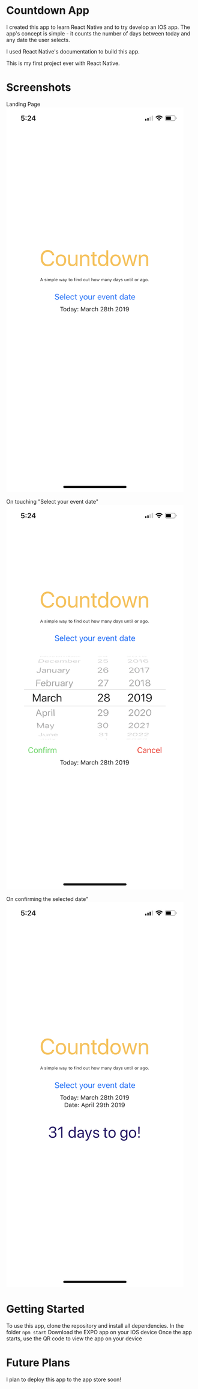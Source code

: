 # Countdown App

I created this app to learn React Native and to try develop an IOS app. The app's concept is simple - it counts the number of days between today and any date the user selects.

I used React Native's documentation to build this app.

This is my first project ever with React Native.

# Screenshots

Landing Page
![landing](screenshots/landing.png)

On touching "Select your event date"
![select](screenshots/select.png)

On confirming the selected date"
![result](screenshots/result.png)




# Getting Started
To use this app, clone the repository and install all dependencies. 
In the folder ```npm start``` 
Download the EXPO app on your IOS device
Once the app starts, use the QR code to view the app on your device

# Future Plans
I plan to deploy this app to the app store soon!

